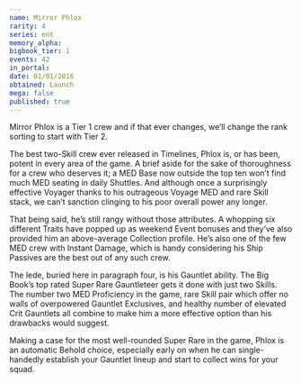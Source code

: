 ```yaml
---
name: Mirror Phlox
rarity: 4
series: ent
memory_alpha:
bigbook_tier: 1
events: 42
in_portal:
date: 01/01/2016
obtained: Launch
mega: false
published: true
---
```


Mirror Phlox is a Tier 1 crew and if that ever changes, we’ll change the rank sorting to start with Tier 2.

The best two-Skill crew ever released in Timelines, Phlox is, or has been, potent in every area of the game. A brief aside for the sake of thoroughness for a crew who deserves it; a MED Base now outside the top ten won’t find much MED seating in daily Shuttles. And although once a surprisingly effective Voyager thanks to his outrageous Voyage MED and rare Skill stack, we can’t sanction clinging to his poor overall power any longer.

That being said, he’s still rangy without those attributes. A whopping six different Traits have popped up as weekend Event bonuses and they’ve also provided him an above-average Collection profile. He’s also one of the few MED crew with Instant Damage, which is handy considering his Ship Passives are the best out of any such crew.

The lede, buried here in paragraph four, is his Gauntlet ability. The Big Book’s top rated Super Rare Gauntleteer gets it done with just two Skills. The number two MED Proficiency in the game, rare Skill pair which offer no walls of overpowered Gauntlet Exclusives, and healthy number of elevated Crit Gauntlets all combine to make him a more effective option than his drawbacks would suggest.

Making a case for the most well-rounded Super Rare in the game, Phlox is an automatic Behold choice, especially early on when he can single-handedly establish your Gauntlet lineup and start to collect wins for your squad.
